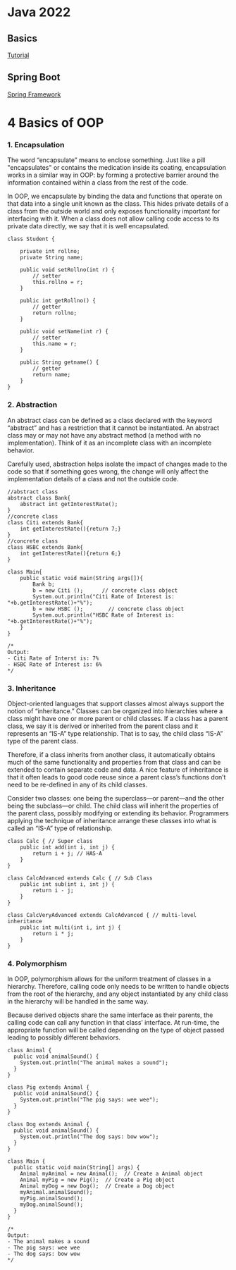 # Java 2022

## Basics

[Tutorial](https://www.youtube.com/watch?v=8cm1x4bC610&t=2067s)

## Spring Boot

[Spring Framework](https://www.youtube.com/watch?v=35EQXmHKZYs&list=PLM2GdNHvfSCHsjHjQuXMy2yE_o_pS23eR&index=3)

# 4 Basics of OOP

### 1. Encapsulation

The word “encapsulate” means to enclose something. Just like a pill "encapsulates" or contains the medication inside its coating, encapsulation works in a similar way in OOP: by forming a protective barrier around the information contained within a class from the rest of the code.

In OOP, we encapsulate by binding the data and functions that operate on that data into a single unit known as the class. This hides private details of a class from the outside world and only exposes functionality important for interfacing with it. When a class does not allow calling code access to its private data directly, we say that it is well encapsulated.

```
class Student {

    private int rollno;
    private String name;

    public void setRollno(int r) {
        // setter
        this.rollno = r;
    }

    public int getRollno() {
        // getter
        return rollno;
    }

    public void setName(int r) {
        // setter
        this.name = r;
    }

    public String getname() {
        // getter
        return name;
    }
}

```

### 2. Abstraction

An abstract class can be defined as a class declared with the keyword “abstract” and has a restriction that it cannot be instantiated. An abstract class may or may not have any abstract method (a method with no implementation). Think of it as an incomplete class with an incomplete behavior.

Carefully used, abstraction helps isolate the impact of changes made to the code so that if something goes wrong, the change will only affect the implementation details of a class and not the outside code.

```
//abstract class
abstract class Bank{
    abstract int getInterestRate();
}
//concrete class
class Citi extends Bank{
    int getInterestRate(){return 7;}
}
//concrete class
class HSBC extends Bank{
    int getInterestRate(){return 6;}
}

class Main{
    public static void main(String args[]){
        Bank b;
        b = new Citi ();      // concrete class object
        System.out.println("Citi Rate of Interest is: "+b.getInterestRate()+"%");
        b = new HSBC ();        // concrete class object
        System.out.println("HSBC Rate of Interest is: "+b.getInterestRate()+"%");
    }
}

/*
Output:
- Citi Rate of Interst is: 7%
- HSBC Rate of Interest is: 6%
*/
```

### 3. Inheritance

Object-oriented languages that support classes almost always support the notion of “inheritance.” Classes can be organized into hierarchies where a class might have one or more parent or child classes. If a class has a parent class, we say it is derived or inherited from the parent class and it represents an “IS-A” type relationship. That is to say, the child class “IS-A” type of the parent class.

Therefore, if a class inherits from another class, it automatically obtains much of the same functionality and properties from that class and can be extended to contain separate code and data. A nice feature of inheritance is that it often leads to good code reuse since a parent class’s functions don’t need to be re-defined in any of its child classes.

Consider two classes: one being the superclass—or parent—and the other being the subclass—or child. The child class will inherit the properties of the parent class, possibly modifying or extending its behavior. Programmers applying the technique of inheritance arrange these classes into what is called an “IS-A” type of relationship.

```
class Calc { // Super class
    public int add(int i, int j) {
        return i + j; // HAS-A
    }
}

class CalcAdvanced extends Calc { // Sub Class
    public int sub(int i, int j) {
        return i - j;
    }
}

class CalcVeryAdvanced extends CalcAdvanced { // multi-level inheritance
    public int multi(int i, int j) {
        return i * j;
    }
}
```

### 4. Polymorphism

In OOP, polymorphism allows for the uniform treatment of classes in a hierarchy. Therefore, calling code only needs to be written to handle objects from the root of the hierarchy, and any object instantiated by any child class in the hierarchy will be handled in the same way.

Because derived objects share the same interface as their parents, the calling code can call any function in that class’ interface. At run-time, the appropriate function will be called depending on the type of object passed leading to possibly different behaviors.

```
class Animal {
  public void animalSound() {
    System.out.println("The animal makes a sound");
  }
}

class Pig extends Animal {
  public void animalSound() {
    System.out.println("The pig says: wee wee");
  }
}

class Dog extends Animal {
  public void animalSound() {
    System.out.println("The dog says: bow wow");
  }
}

class Main {
  public static void main(String[] args) {
    Animal myAnimal = new Animal();  // Create a Animal object
    Animal myPig = new Pig();  // Create a Pig object
    Animal myDog = new Dog();  // Create a Dog object
    myAnimal.animalSound();
    myPig.animalSound();
    myDog.animalSound();
  }
}

/*
Output:
- The animal makes a sound
- The pig says: wee wee
- The dog says: bow wow
*/
```
